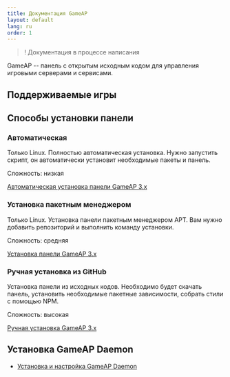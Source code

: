 ```yaml
---
title: Документация GameAP
layout: default
lang: ru
order: 1
---
```


>! Документация в процессе написания

GameAP -- панель с открытым исходным кодом для управления игровыми серверами и сервисами.

## Поддерживаемые игры


## Способы установки панели

### Автоматическая

Только Linux. Полностью автоматическая установка. Нужно запустить скрипт, он автоматически установит необходимые пакеты и панель.

Сложность: низкая

[Автоматическая установка панели GameAP 3.x](/ru/auto_install.html)

### Установка пакетным менеджером

Только Linux. Установка панели пакетным менеджером APT.
Вам нужно добавить репозиторий и выполнить команду установки.

Сложность: средняя

[Установка панели GameAP 3.x](/ru/install.html)

### Ручная установка из GitHub

Установка панели из исходных кодов. Необходимо будет скачать панель, 
установить необходимые пакетные зависимости, собрать стили с помощью NPM.

Сложность: высокая

[Ручная установка GameAP 3.x](/ru/manual_install.html)

## Установка GameAP Daemon

* [Установка и настройка GameAP Daemon](/ru/gameap_daemon.html)